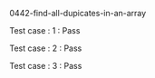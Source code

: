 
0442-find-all-dupicates-in-an-array


Test case : 1 : Pass



Test case : 2 : Pass



Test case : 3 : Pass



